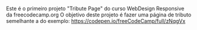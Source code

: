 Este é o primeiro projeto "Tribute Page" do curso WebDesign Responsive da freecodecamp.org
O objetivo deste projeto é fazer uma página de tributo semelhante a do exemplo: https://codepen.io/freeCodeCamp/full/zNqgVx
